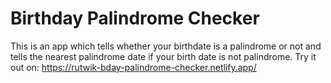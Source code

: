 # Birthday Palindrome Checker
This is an app which tells whether your birthdate is a palindrome or not and tells the nearest palindrome date if your birth date is not palindrome.
Try it out on: https://rutwik-bday-palindrome-checker.netlify.app/
